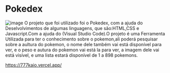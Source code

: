 # Pokedex
![image](https://user-images.githubusercontent.com/84812552/233459737-46aa426a-7c0a-439c-8ebc-b0a6ca89ba01.png)
O projeto que foi utilizado foi o Pokedex, com a ajuda do Deselvolvimentos de algumas linguagens, que são:HTML,CSS e Javascript.Com a ajuda do (Visual Studio Code).O projeto é uma Ferramenta Utilizada para ter o conhecimento sobre o pokemon,ali poderá pesquisar sobre a aultura do pokemon, o nome dele também vai está disponível para ver, e o peso e autura do pokemon vai está la para ver, a imagem dele vai está visível, e uma lista estará disponível de 1 a 898 pokemons.

https://777kaio.vercel.app/
